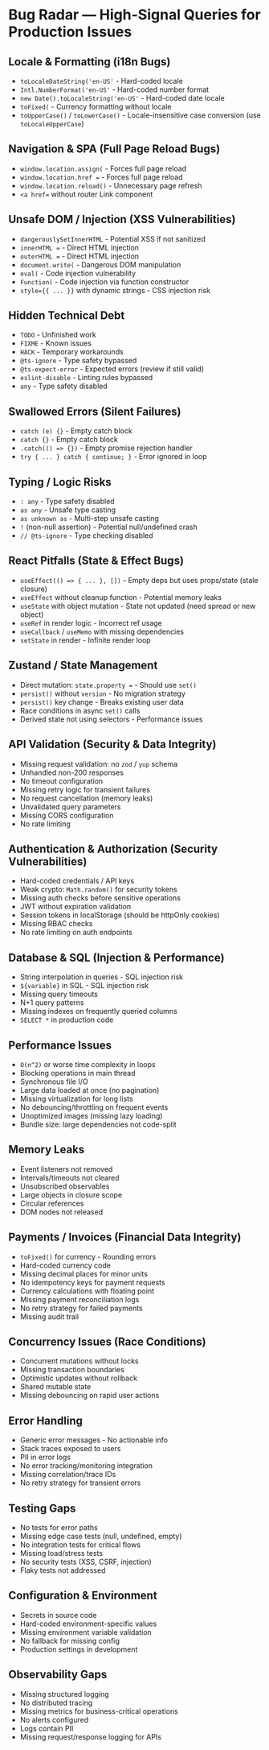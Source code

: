 # Bug Radar — High-Signal Queries for Production Issues

## Locale & Formatting (i18n Bugs)
- `toLocaleDateString('en-US'` - Hard-coded locale
- `Intl.NumberFormat('en-US'` - Hard-coded number format
- `new Date().toLocaleString('en-US'` - Hard-coded date locale
- `toFixed(` - Currency formatting without locale
- `toUpperCase()` / `toLowerCase()` - Locale-insensitive case conversion (use `toLocaleUpperCase`)

## Navigation & SPA (Full Page Reload Bugs)
- `window.location.assign(` - Forces full page reload
- `window.location.href =` - Forces full page reload
- `window.location.reload()` - Unnecessary page refresh
- `<a href=` without router Link component

## Unsafe DOM / Injection (XSS Vulnerabilities)
- `dangerouslySetInnerHTML` - Potential XSS if not sanitized
- `innerHTML =` - Direct HTML injection
- `outerHTML =` - Direct HTML injection
- `document.write(` - Dangerous DOM manipulation
- `eval(` - Code injection vulnerability
- `Function(` - Code injection via function constructor
- `style={{ ... }}` with dynamic strings - CSS injection risk

## Hidden Technical Debt
- `TODO` - Unfinished work
- `FIXME` - Known issues
- `HACK` - Temporary workarounds
- `@ts-ignore` - Type safety bypassed
- `@ts-expect-error` - Expected errors (review if still valid)
- `eslint-disable` - Linting rules bypassed
- `any` - Type safety disabled

## Swallowed Errors (Silent Failures)
- `catch (e) {}` - Empty catch block
- `catch {}` - Empty catch block
- `.catch(() => {})` - Empty promise rejection handler
- `try { ... } catch { continue; }` - Error ignored in loop

## Typing / Logic Risks
- `: any` - Type safety disabled
- `as any` - Unsafe type casting
- `as unknown as` - Multi-step unsafe casting
- `!` (non-null assertion) - Potential null/undefined crash
- `// @ts-ignore` - Type checking disabled

## React Pitfalls (State & Effect Bugs)
- `useEffect(() => { ... }, [])` - Empty deps but uses props/state (stale closure)
- `useEffect` without cleanup function - Potential memory leaks
- `useState` with object mutation - State not updated (need spread or new object)
- `useRef` in render logic - Incorrect ref usage
- `useCallback` / `useMemo` with missing dependencies
- `setState` in render - Infinite render loop

## Zustand / State Management
- Direct mutation: `state.property =` - Should use `set()`
- `persist()` without `version` - No migration strategy
- `persist()` key change - Breaks existing user data
- Race conditions in async `set()` calls
- Derived state not using selectors - Performance issues

## API Validation (Security & Data Integrity)
- Missing request validation: no `zod` / `yup` schema
- Unhandled non-200 responses
- No timeout configuration
- Missing retry logic for transient failures
- No request cancellation (memory leaks)
- Unvalidated query parameters
- Missing CORS configuration
- No rate limiting

## Authentication & Authorization (Security Vulnerabilities)
- Hard-coded credentials / API keys
- Weak crypto: `Math.random()` for security tokens
- Missing auth checks before sensitive operations
- JWT without expiration validation
- Session tokens in localStorage (should be httpOnly cookies)
- Missing RBAC checks
- No rate limiting on auth endpoints

## Database & SQL (Injection & Performance)
- String interpolation in queries - SQL injection risk
- `${variable}` in SQL - SQL injection risk
- Missing query timeouts
- N+1 query patterns
- Missing indexes on frequently queried columns
- `SELECT *` in production code

## Performance Issues
- `O(n^2)` or worse time complexity in loops
- Blocking operations in main thread
- Synchronous file I/O
- Large data loaded at once (no pagination)
- Missing virtualization for long lists
- No debouncing/throttling on frequent events
- Unoptimized images (missing lazy loading)
- Bundle size: large dependencies not code-split

## Memory Leaks
- Event listeners not removed
- Intervals/timeouts not cleared
- Unsubscribed observables
- Large objects in closure scope
- Circular references
- DOM nodes not released

## Payments / Invoices (Financial Data Integrity)
- `toFixed()` for currency - Rounding errors
- Hard-coded currency code
- Missing decimal places for minor units
- No idempotency keys for payment requests
- Currency calculations with floating point
- Missing payment reconciliation logs
- No retry strategy for failed payments
- Missing audit trail

## Concurrency Issues (Race Conditions)
- Concurrent mutations without locks
- Missing transaction boundaries
- Optimistic updates without rollback
- Shared mutable state
- Missing debouncing on rapid user actions

## Error Handling
- Generic error messages - No actionable info
- Stack traces exposed to users
- PII in error logs
- No error tracking/monitoring integration
- Missing correlation/trace IDs
- No retry strategy for transient errors

## Testing Gaps
- No tests for error paths
- Missing edge case tests (null, undefined, empty)
- No integration tests for critical flows
- Missing load/stress tests
- No security tests (XSS, CSRF, injection)
- Flaky tests not addressed

## Configuration & Environment
- Secrets in source code
- Hard-coded environment-specific values
- Missing environment variable validation
- No fallback for missing config
- Production settings in development

## Observability Gaps
- Missing structured logging
- No distributed tracing
- Missing metrics for business-critical operations
- No alerts configured
- Logs contain PII
- Missing request/response logging for APIs
